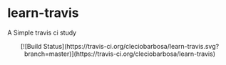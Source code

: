 # learn-travis
A Simple travis ci study

<div align="center">
[![Build Status](https://travis-ci.org/cleciobarbosa/learn-travis.svg?branch=master)](https://travis-ci.org/cleciobarbosa/learn-travis)
</div>

